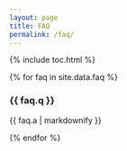 ```yaml
---
layout: page
title: FAQ
permalink: /faq/
---
```


{% include toc.html %}

{% for faq in site.data.faq %}

### {{ faq.q }}

{{ faq.a | markdownify }}

{% endfor %}

